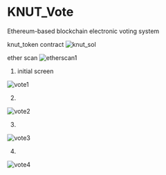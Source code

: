 # KNUT_Vote
Ethereum-based blockchain electronic voting system


knut_token contract
![knut_sol](https://user-images.githubusercontent.com/48666403/163320390-49e85ca7-a95c-4bd3-aa4a-5efc452ad594.png)

ether scan
![etherscan1](https://user-images.githubusercontent.com/48666403/163320446-cd39d249-13c7-4698-87c8-fef69246d276.png)



1. initial screen


![vote1](https://user-images.githubusercontent.com/48666403/163320062-3fc10f1d-e47d-4e8d-ace9-f36a67733430.png)

2.
![vote2](https://user-images.githubusercontent.com/48666403/163320248-f02e2f42-7069-406d-8136-071f2f8fb641.png)

3.
![vote3](https://user-images.githubusercontent.com/48666403/163320289-e7205f5e-3a48-4ccc-9b63-0e24b4d15641.png)

4.
![vote4](https://user-images.githubusercontent.com/48666403/163320488-35aec235-1a2b-4411-ae79-65833248a8e2.png)

